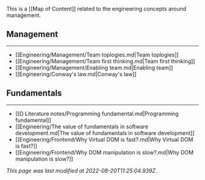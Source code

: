 This is a [[Map of Content]] related to the engineering concepts around management.

## Management
---
- [[Engineering/Management/Team toplogies.md|Team toplogies]]
- [[Engineering/Management/Team first thinking.md|Team first thinking]]
- [[Engineering/Management/Enabling team.md|Enabling team]]
- [[Engineering/Conway's law.md|Conway's law]]

## Fundamentals
---
- [[Ω Literature notes/Programming fundamental.md|Programming fundamental]]
- [[Engineering/The value of fundamentals in software development.md|The value of fundamentals in software development]]
- [[Engineering/Frontend/Why Virtual DOM is fast?.md|Why Virtual DOM is fast?]]
- [[Engineering/Frontend/Why DOM manipulation is slow?.md|Why DOM manipulation is slow?]]


*This page was last modified at 2022-08-20T11:25:04.939Z*.
